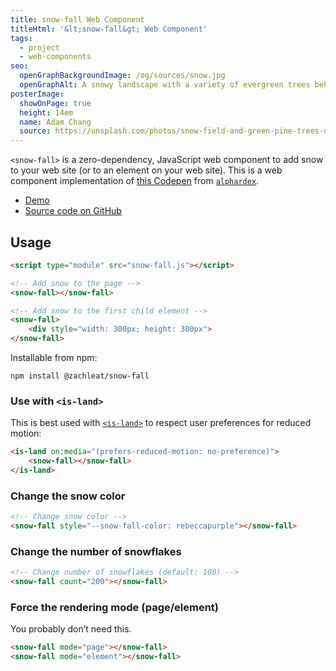 ```yaml
---
title: snow-fall Web Component
titleHtml: '&lt;snow-fall&gt; Web Component'
tags:
  - project
  - web-components
seo:
  openGraphBackgroundImage: /og/sources/snow.jpg
  openGraphAlt: A snowy landscape with a variety of evergreen trees behind a small lake.
posterImage:
  showOnPage: true
  height: 14em
  name: Adam Chang
  source: https://unsplash.com/photos/snow-field-and-green-pine-trees-during-daytime-IWenq-4JHqo
---
```

`<snow-fall>` is a zero-dependency, JavaScript web component to add snow to your web site (or to an element on your web site). This is a web component implementation of [this Codepen](https://codepen.io/alphardex/pen/dyPorwJ) from [`alphardex`](https://codepen.io/alphardex).

* [Demo](https://zachleat.github.io/snow-fall/demo.html)
* [Source code on GitHub](https://github.com/zachleat/snow-fall)

<script type="module" src="/static/snow-fall.js"></script>
<is-land on:media="(prefers-reduced-motion: no-preference)">
	<snow-fall></snow-fall>
</is-land>

## Usage

```html
<script type="module" src="snow-fall.js"></script>

<!-- Add snow to the page -->
<snow-fall></snow-fall>

<!-- Add snow to the first child element -->
<snow-fall>
	<div style="width: 300px; height: 300px">
</snow-fall>
```

Installable from npm:

```
npm install @zachleat/snow-fall
```

### Use with `<is-land>`

This is best used with [`<is-land>`](https://www.zachleat.com/web/is-land/) to respect user preferences for reduced motion:

```html
<is-land on:media="(prefers-reduced-motion: no-preference)">
	<snow-fall></snow-fall>
</is-land>
```

### Change the snow color

```html
<!-- Change snow color -->
<snow-fall style="--snow-fall-color: rebeccapurple"></snow-fall>
```

### Change the number of snowflakes

```html
<!-- Change number of snowflakes (default: 100) -->
<snow-fall count="200"></snow-fall>
```

### Force the rendering mode (page/element)

You probably don’t need this.

```html
<snow-fall mode="page"></snow-fall>
<snow-fall mode="element"></snow-fall>
```